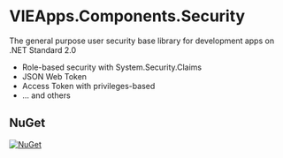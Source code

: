 # VIEApps.Components.Security
The general purpose user security base library for development apps on .NET Standard 2.0
- Role-based security with System.Security.Claims
- JSON Web Token
- Access Token with privileges-based
- ... and others

## NuGet

[![NuGet](https://img.shields.io/nuget/v/VIEApps.Components.Security.svg)](https://www.nuget.org/packages/VIEApps.Components.Security)

